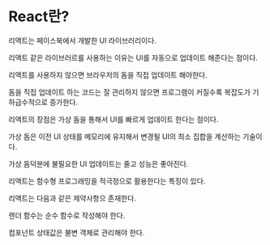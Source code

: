 # React란?

리액트는 페이스북에서 개발한 UI 라이브러리이다.

리액트 같은 라이브러르를 사용하는 이유는 UI를 자동으로 업데이트 해준다는 점이다.

리액트를 사용하지 않으면 브라우저의 돔을 직접 업데이트 해야한다.

돔을 직접 업데이트 하는 코드는 잘 관리하지 않으면 프로그램이 커질수록 복잡도가 기하급수적으로 증가한다.

리액트의 장점은 가상 돔을 통해서 UI를 빠르게 업데이트 한다는 점이다.

가상 돔은 이전 UI 상태를 메모리에 유지해서 변경될 UI의 최소 집합을 계산하는 기술이다.

가상 돔덕분에 불필요한 UI 업데이트는 줄고 성능은 좋아진다.

리액트는 함수형 프로그래밍을 적극정으로 활용한다는 특징이 있다.

리액트는 다음과 같은 제약사항으 존재한다.

렌더 함수는 순수 함수로 작성해야 한다.

컴포넌트 상태값은 불변 객체로 관리해야 한다.

